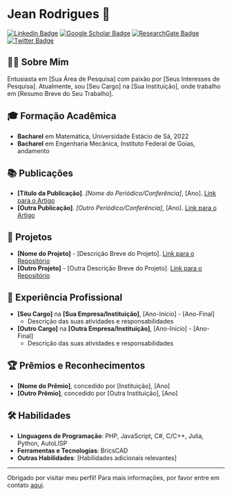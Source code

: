 # Jean Rodrigues 🚀

[![Linkedin Badge](https://img.shields.io/badge/-LinkedIn-blue?style=flat-square&logo=Linkedin&logoColor=white&link=https://www.linkedin.com/in/seu_perfil/)](https://www.linkedin.com/in/seu_perfil/)
[![Google Scholar Badge](https://img.shields.io/badge/-Google_Scholar-black?style=flat-square&logo=Google-Scholar&logoColor=white&link=https://scholar.google.com/citations?user=seu_perfil)](https://scholar.google.com/citations?user=seu_perfil)
[![ResearchGate Badge](https://img.shields.io/badge/-ResearchGate-00CCBB?style=flat-square&logo=ResearchGate&logoColor=white&link=https://www.researchgate.net/profile/Seu_Perfil)](https://www.researchgate.net/profile/Seu_Perfil)
[![Twitter Badge](https://img.shields.io/badge/-Twitter-1DA1F2?style=flat-square&logo=Twitter&logoColor=white&link=https://twitter.com/seu_perfil)](https://twitter.com/seu_perfil)

## 👩‍💻 Sobre Mim

Entusiasta em [Sua Área de Pesquisa] com paixão por [Seus Interesses de Pesquisa]. Atualmente, sou [Seu Cargo] na [Sua Instituição], onde trabalho em [Resumo Breve do Seu Trabalho].

## 🎓 Formação Acadêmica

- **Bacharel** em Matemática, Universidade Estácio de Sá, 2022
- **Bacharel** em Engenharia Mecânica, Instituto Federal de Goias, andamento

## 📚 Publicações

- **[Título da Publicação]**. *[Nome do Periódico/Conferência]*, [Ano]. [Link para o Artigo](#)
- **[Outra Publicação]**. *[Outro Periódico/Conferência]*, [Ano]. [Link para o Artigo](#)

## 🚀 Projetos

- **[Nome do Projeto]** - [Descrição Breve do Projeto]. [Link para o Repositório](#)
- **[Outro Projeto]** - [Outra Descrição Breve do Projeto]. [Link para o Repositório](#)

## 💼 Experiência Profissional

- **[Seu Cargo]** na **[Sua Empresa/Instituição]**, [Ano-Início] - [Ano-Final]
  - Descrição das suas atividades e responsabilidades
- **[Outro Cargo]** na **[Outra Empresa/Instituição]**, [Ano-Início] - [Ano-Final]
  - Descrição das suas atividades e responsabilidades

## 🏆 Prêmios e Reconhecimentos

- **[Nome do Prêmio]**, concedido por [Instituição], [Ano]
- **[Outro Prêmio]**, concedido por [Outra Instituição], [Ano]

## 🛠️ Habilidades

- **Linguagens de Programação**: PHP, JavaScript, C#, C/C++, Julia, Python, AutoLISP
- **Ferramentas e Tecnologias**: BricsCAD
- **Outras Habilidades**: [Habilidades adicionais relevantes]

---

Obrigado por visitar meu perfil! Para mais informações, por favor entre em contato [aqui](#).

